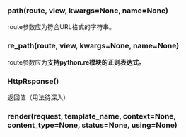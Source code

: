 ### path(route, view, kwargs=None, name=None)
route参数应为符合URL格式的字符串。

### re_path(route, view, kwargs=None, name=None)
route参数应为**支持python.re模块的正则表达式。**

### HttpRsponse()
返回值（用法待深入）

### render(request, template_name, context=None, content_type=None, status=None, using=None)
